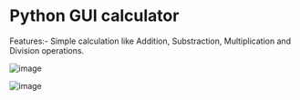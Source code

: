# Python GUI calculator

Features:- Simple calculation like Addition, Substraction, Multiplication and Division operations.

![image](https://user-images.githubusercontent.com/76842254/204134032-621760bc-6cfa-4d5c-9fd9-a7c540278c1d.png)

![image](https://user-images.githubusercontent.com/76842254/204138815-0319bf4e-f654-48ec-bccd-7ba7fe859848.png)
